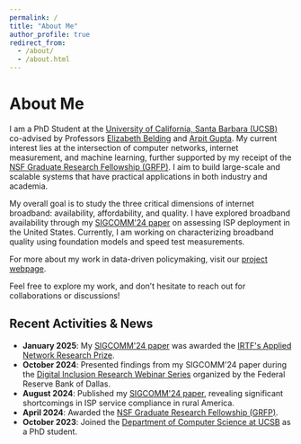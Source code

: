 ```yaml
---
permalink: /
title: "About Me"
author_profile: true
redirect_from: 
  - /about/
  - /about.html
---
```


# About Me

I am a PhD Student at the [University of California, Santa Barbara (UCSB)](https://www.cs.ucsb.edu/) co-advised by Professors [Elizabeth Belding](https://sites.cs.ucsb.edu/~ebelding/) and [Arpit Gupta](https://sites.cs.ucsb.edu/~gupta/). My current interest lies at the intersection of computer networks, internet measurement, and machine learning, further supported by my receipt of the [NSF Graduate Research Fellowship (GRFP)](https://cs.ucsb.edu/happenings/awards/nsf-awards-graduate-research-fellowships-haarika-manda-and-joyce-passananti). I aim to build large-scale and scalable systems that have practical applications in both industry and academia.

My overall goal is to study the three critical dimensions of internet broadband: availability, affordability, and quality. I have explored broadband availability through my [SIGCOMM'24 paper](https://dl.acm.org/doi/10.1145/3651890.3672272) on assessing ISP deployment in the United States. Currently, I am working on characterizing broadband quality using foundation models and speed test measurements.

For more about my work in data-driven policymaking, visit our [project webpage](https://address.cs.ucsb.edu/).

Feel free to explore my work, and don’t hesitate to reach out for collaborations or discussions!


## Recent Activities & News

- **January 2025**: My [SIGCOMM'24 paper](https://dl.acm.org/doi/10.1145/3651890.3672272) was awarded the [IRTF's Applied Network Research Prize](https://irtf.org/anrp/).
- **October 2024**: Presented findings from my SIGCOMM'24 paper during the [Digital Inclusion Research Webinar Series](https://www.dallasfed.org/cd/events/2024/24di-webinars) organized by the Federal Reserve Bank of Dallas.
- **August 2024**: Published my [SIGCOMM'24 paper](https://dl.acm.org/doi/10.1145/3651890.3672272), revealing significant shortcomings in ISP service compliance in rural America.
- **April 2024**: Awarded the [NSF Graduate Research Fellowship (GRFP)](https://cs.ucsb.edu/happenings/awards/nsf-awards-graduate-research-fellowships-haarika-manda-and-joyce-passananti).
- **October 2023**: Joined the [Department of Computer Science at UCSB](https://www.cs.ucsb.edu/) as a PhD student.

